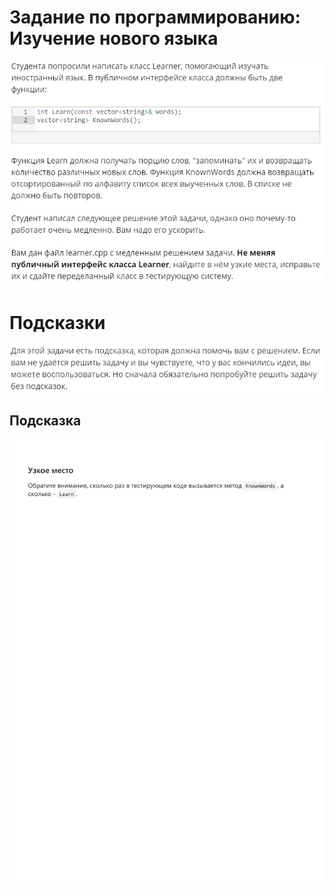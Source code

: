 # Задание по программированию: Изучение нового языка
![image](./../../assets/051.jpg)

# Подсказки
![image](./../../assets/052.jpg)

## Подсказка
![image](./../../assets/053.jpg)

